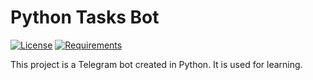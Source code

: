 # Python Tasks Bot

[![License](https://img.shields.io/badge/license-MIT-green)](LICENSE)
[![Requirements](https://img.shields.io/badge/requirements-b9adc4)](requirements.txt)

This project is a Telegram bot created in Python. It is used for learning.
